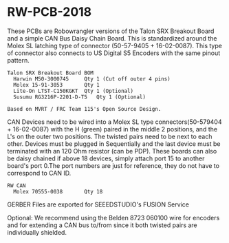 # RW-PCB-2018


These PCBs are Robowrangler versions of the Talon SRX Breakout Board and a simple CAN Bus Daisy Chain Board. This is standardized around the Molex SL latching type of connector (50-57-9405 + 16-02-0087). This type of connector also connects to US Digital S5 Encoders with the same pinout pattern.

```
Talon SRX Breakout Board BOM
  Harwin M50-3000745     Qty 1 (Cut off outer 4 pins)
  Molex 15-91-3053       Qty 1
  Lite-On LTST-C150KGKT  Qty 1 (Optional)
  Susumu RG3216P-2201-D-T5   Qty 1 (Optional)
  
Based on MVRT / FRC Team 115's Open Source Design.
```

CAN Devices need to be wired into a Molex SL type connectors(50-579404 + 16-02-0087) with the H (green) paired in the middle 2 positions,
and the L's on the outer two positions. The twisted pairs need to be next to each other. Devices must be plugged
in Sequentially and the last device must be terminated with an 120 Ohm resistor (can be PDP). These boards can also
be daisy chained if above 18 devices, simply attach port 15 to another board's port 0.The port numbers are just for reference,
they do not have to correspond to CAN ID.
```
RW CAN
  Molex 70555-0038       Qty 18
```

GERBER Files are exported for SEEEDSTUDIO's FUSION Service


Optional: We recommend using the Belden 8723 060100 wire for encoders and for extending a CAN bus to/from since it both twisted pairs are individually shielded.

